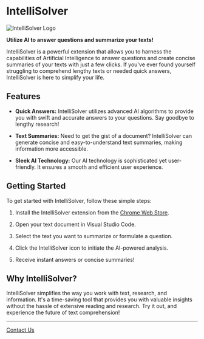 # IntelliSolver

![IntelliSolver Logo](https://intellisolver.net/dist/img/Logo.png)

**Utilize AI to answer questions and summarize your texts!**

IntelliSolver is a powerful extension that allows you to harness the capabilities of Artificial Intelligence to answer questions and create concise summaries of your texts with just a few clicks. If you've ever found yourself struggling to comprehend lengthy texts or needed quick answers, IntelliSolver is here to simplify your life.

## Features

- **Quick Answers:** IntelliSolver utilizes advanced AI algorithms to provide you with swift and accurate answers to your questions. Say goodbye to lengthy research!

- **Text Summaries:** Need to get the gist of a document? IntelliSolver can generate concise and easy-to-understand text summaries, making information more accessible.

- **Sleek AI Technology:** Our AI technology is sophisticated yet user-friendly. It ensures a smooth and efficient user experience.

## Getting Started

To get started with IntelliSolver, follow these simple steps:

1. Install the IntelliSolver extension from the [Chrome Web Store](https://chrome.google.com/webstore/detail/intellisolver/bpciefmplcpnnbeneiofigbjncghmnhn?authuser=2).

2. Open your text document in Visual Studio Code.

3. Select the text you want to summarize or formulate a question.

4. Click the IntelliSolver icon to initiate the AI-powered analysis.

5. Receive instant answers or concise summaries!

## Why IntelliSolver?

IntelliSolver simplifies the way you work with text, research, and information. It's a time-saving tool that provides you with valuable insights without the hassle of extensive reading and research. Try it out, and experience the future of text comprehension!

---

[Contact Us](mailto:Admin@intellisolver.com)
